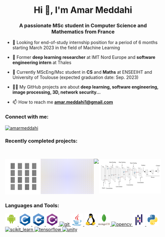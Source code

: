 <h1 align="center">Hi 👋, I'm Amar Meddahi</h1>
<h3 align="center">A passionate MSc student in Computer Science and Mathematics from France</h3>

- 🔭 Looking for end-of-study internship position for a period of 6 months starting March 2023 in the field of Machine Learning

- :microscope: Former **deep learning researcher** at IMT Nord Europe and **software engineering intern** at Thales

- 🌱 Currently MScEng/Msc student in **CS** and **Maths** at ENSEEIHT and University of Toulouse (expected graduation date: Sep. 2023)

- 👨‍💻 My GitHub projects are about **deep learning, software engineering, image processing, 3D, network security...**

- 📫 How to reach me **amar.meddahi1@gmail.com**

<h3 align="left">Connect with me:</h3>
<p align="left">
<a href="https://linkedin.com/in/amarmeddahi" target="blank"><img align="center" src="https://raw.githubusercontent.com/rahuldkjain/github-profile-readme-generator/master/src/images/icons/Social/linked-in-alt.svg" alt="amarmeddahi" height="30" width="40" /></a>
</p>

<h3 align="left">Recently completed projects:</h3> 

<br/>

<p style="display:flex">
    <a href="https://github.com/amarmeddahi/sip-gan">
        <img width=200 src="https://github.com/amarmeddahi/sip-gan/blob/main/res/sip-gan.gif" />
    </a>
    <a href="https://github.com/amarmeddahi/patch-based-inpainting">
        <img width=300 src="https://github.com/amarmeddahi/patch-based-inpainting/blob/main/res/inpainting.gif" />
    </a>
    <a href="https://github.com/amarmeddahi/camera-tracking">
        <img width=340 src="https://github.com/amarmeddahi/camera-tracking/blob/main/res/camera.gif" />
    </a>
    </a>
    <a href="https://github.com/amarmeddahi/narutonet">
        <img width=350 src="https://github.com/amarmeddahi/narutonet/blob/main/res/nn.jpg" />
    </a>
</p>

<h3 align="left">Languages and Tools:</h3>
<p align="left"> <a href="https://developer.android.com" target="_blank" rel="noreferrer"> <img src="https://raw.githubusercontent.com/devicons/devicon/master/icons/android/android-original-wordmark.svg" alt="android" width="40" height="40"/> </a> <a href="https://www.cprogramming.com/" target="_blank" rel="noreferrer"> <img src="https://raw.githubusercontent.com/devicons/devicon/master/icons/c/c-original.svg" alt="c" width="40" height="40"/> </a> <a href="https://www.w3schools.com/cpp/" target="_blank" rel="noreferrer"> <img src="https://raw.githubusercontent.com/devicons/devicon/master/icons/cplusplus/cplusplus-original.svg" alt="cplusplus" width="40" height="40"/> </a> <a href="https://www.w3schools.com/cs/" target="_blank" rel="noreferrer"> <img src="https://raw.githubusercontent.com/devicons/devicon/master/icons/csharp/csharp-original.svg" alt="csharp" width="40" height="40"/> </a> <a href="https://git-scm.com/" target="_blank" rel="noreferrer"> <img src="https://www.vectorlogo.zone/logos/git-scm/git-scm-icon.svg" alt="git" width="40" height="40"/> </a> <a href="https://www.java.com" target="_blank" rel="noreferrer"> <img src="https://raw.githubusercontent.com/devicons/devicon/master/icons/java/java-original.svg" alt="java" width="40" height="40"/> </a> <a href="https://www.linux.org/" target="_blank" rel="noreferrer"> <img src="https://raw.githubusercontent.com/devicons/devicon/master/icons/linux/linux-original.svg" alt="linux" width="40" height="40"/> </a> <a href="https://www.mongodb.com/" target="_blank" rel="noreferrer"> <img src="https://raw.githubusercontent.com/devicons/devicon/master/icons/mongodb/mongodb-original-wordmark.svg" alt="mongodb" width="40" height="40"/> </a> <a href="https://opencv.org/" target="_blank" rel="noreferrer"> <img src="https://www.vectorlogo.zone/logos/opencv/opencv-icon.svg" alt="opencv" width="40" height="40"/> </a> <a href="https://pandas.pydata.org/" target="_blank" rel="noreferrer"> <img src="https://raw.githubusercontent.com/devicons/devicon/2ae2a900d2f041da66e950e4d48052658d850630/icons/pandas/pandas-original.svg" alt="pandas" width="40" height="40"/> </a> <a href="https://www.python.org" target="_blank" rel="noreferrer"> <img src="https://raw.githubusercontent.com/devicons/devicon/master/icons/python/python-original.svg" alt="python" width="40" height="40"/> </a> <a href="https://scikit-learn.org/" target="_blank" rel="noreferrer"> <img src="https://upload.wikimedia.org/wikipedia/commons/0/05/Scikit_learn_logo_small.svg" alt="scikit_learn" width="40" height="40"/> </a> <a href="https://www.tensorflow.org" target="_blank" rel="noreferrer"> <img src="https://www.vectorlogo.zone/logos/tensorflow/tensorflow-icon.svg" alt="tensorflow" width="40" height="40"/> </a> <a href="https://unity.com/" target="_blank" rel="noreferrer"> <img src="https://www.vectorlogo.zone/logos/unity3d/unity3d-icon.svg" alt="unity" width="40" height="40"/> </a> </p>
